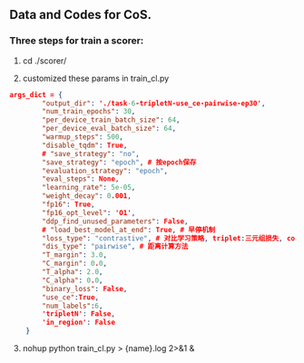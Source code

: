 ## Data and Codes for CoS.

### Three steps for train a scorer:

1. cd ./scorer/
  
2. customized these params in train_cl.py

```json
args_dict = {
        "output_dir": './task-6-tripletN-use_ce-pairwise-ep30',  
        "num_train_epochs": 30,   
        "per_device_train_batch_size": 64,  
        "per_device_eval_batch_size": 64, 
        "warmup_steps": 500,  
        "disable_tqdm": True,
        # "save_strategy": "no",
        "save_strategy": "epoch", # 按epoch保存
        "evaluation_strategy": "epoch",  
        "eval_steps": None,
        "learning_rate": 5e-05,
        "weight_decay": 0.001,
        "fp16": True, 
        "fp16_opt_level": 'O1',
        "ddp_find_unused_parameters": False,
        # "load_best_model_at_end": True, # 早停机制
        "loss_type": "contrastive", # 对比学习策略, triplet:三元组损失, contrastive随机二元对比
        "dis_type": "pairwise", # 距离计算方法
        "T_margin": 3.0,
        "C_margin": 0.0,
        "T_alpha": 2.0,
        "C_alpha": 0.0,
        "binary_loss": False,
        "use_ce":True,
        "num_labels":6,
        'tripletN': False,
        'in_region': False
    }
```

3. nohup python train_cl.py > {name}.log 2>&1 &
